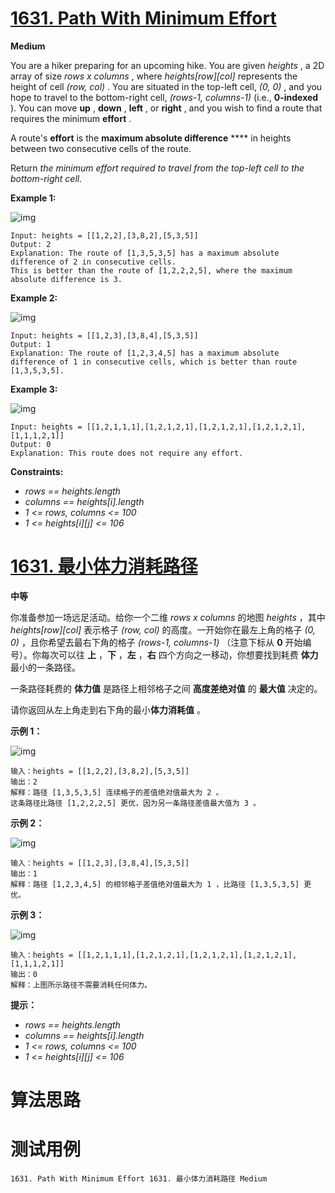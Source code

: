 # [1631. Path With Minimum Effort][enTitle]

**Medium**

You are a hiker preparing for an upcoming hike. You are given  *heights* , a 2D array of size  *rows x columns* , where  *heights[row][col]*  represents the height of cell  *(row, col)* . You are situated in the top-left cell,  *(0, 0)* , and you hope to travel to the bottom-right cell,  *(rows-1, columns-1)*  (i.e., **0-indexed** ). You can move **up** , **down** , **left** , or **right** , and you wish to find a route that requires the minimum **effort** .

A route's **effort**  is the **maximum absolute difference** **** in heights between two consecutive cells of the route.

Return  *the minimum effort required to travel from the top-left cell to the bottom-right cell.* 



**Example 1:** 

![img](https://assets.leetcode.com/uploads/2020/10/04/ex1.png)

```
Input: heights = [[1,2,2],[3,8,2],[5,3,5]]
Output: 2
Explanation: The route of [1,3,5,3,5] has a maximum absolute difference of 2 in consecutive cells.
This is better than the route of [1,2,2,2,5], where the maximum absolute difference is 3.

```

**Example 2:** 

![img](https://assets.leetcode.com/uploads/2020/10/04/ex2.png)

```
Input: heights = [[1,2,3],[3,8,4],[5,3,5]]
Output: 1
Explanation: The route of [1,2,3,4,5] has a maximum absolute difference of 1 in consecutive cells, which is better than route [1,3,5,3,5].

```

**Example 3:** 

![img](https://assets.leetcode.com/uploads/2020/10/04/ex3.png)

```
Input: heights = [[1,2,1,1,1],[1,2,1,2,1],[1,2,1,2,1],[1,2,1,2,1],[1,1,1,2,1]]
Output: 0
Explanation: This route does not require any effort.

```



**Constraints:** 

-  *rows == heights.length*  
-  *columns == heights[i].length*  
-  *1 <= rows, columns <= 100*  
-  *1 <= heights[i][j] <= 106* 


# [1631. 最小体力消耗路径][cnTitle]

**中等**

你准备参加一场远足活动。给你一个二维  *rows x columns*  的地图  *heights*  ，其中  *heights[row][col]*  表示格子  *(row, col)*  的高度。一开始你在最左上角的格子  *(0, 0)*  ，且你希望去最右下角的格子  *(rows-1, columns-1)*  （注意下标从 **0**  开始编号）。你每次可以往 **上** ，**下** ，**左** ，**右**  四个方向之一移动，你想要找到耗费 **体力**  最小的一条路径。

一条路径耗费的 **体力值**  是路径上相邻格子之间 **高度差绝对值**  的 **最大值**  决定的。

请你返回从左上角走到右下角的最小**体力消耗值**  。



**示例 1：** 

![img](https://assets.leetcode-cn.com/aliyun-lc-upload/uploads/2020/10/25/ex1.png)

```
输入：heights = [[1,2,2],[3,8,2],[5,3,5]]
输出：2
解释：路径 [1,3,5,3,5] 连续格子的差值绝对值最大为 2 。
这条路径比路径 [1,2,2,2,5] 更优，因为另一条路径差值最大值为 3 。

```

**示例 2：** 

![img](https://assets.leetcode-cn.com/aliyun-lc-upload/uploads/2020/10/25/ex2.png)

```
输入：heights = [[1,2,3],[3,8,4],[5,3,5]]
输出：1
解释：路径 [1,2,3,4,5] 的相邻格子差值绝对值最大为 1 ，比路径 [1,3,5,3,5] 更优。

```

**示例 3：** 

![img](https://assets.leetcode-cn.com/aliyun-lc-upload/uploads/2020/10/25/ex3.png)

```
输入：heights = [[1,2,1,1,1],[1,2,1,2,1],[1,2,1,2,1],[1,2,1,2,1],[1,1,1,2,1]]
输出：0
解释：上图所示路径不需要消耗任何体力。

```



**提示：** 

-  *rows == heights.length*  
-  *columns == heights[i].length*  
-  *1 <= rows, columns <= 100*  
-  *1 <= heights[i][j] <= 106* 




# 算法思路

# 测试用例
```
1631. Path With Minimum Effort 1631. 最小体力消耗路径 Medium
```

[enTitle]: https://leetcode.com/problems/path-with-minimum-effort/
[cnTitle]: https://leetcode-cn.com/problems/path-with-minimum-effort/
